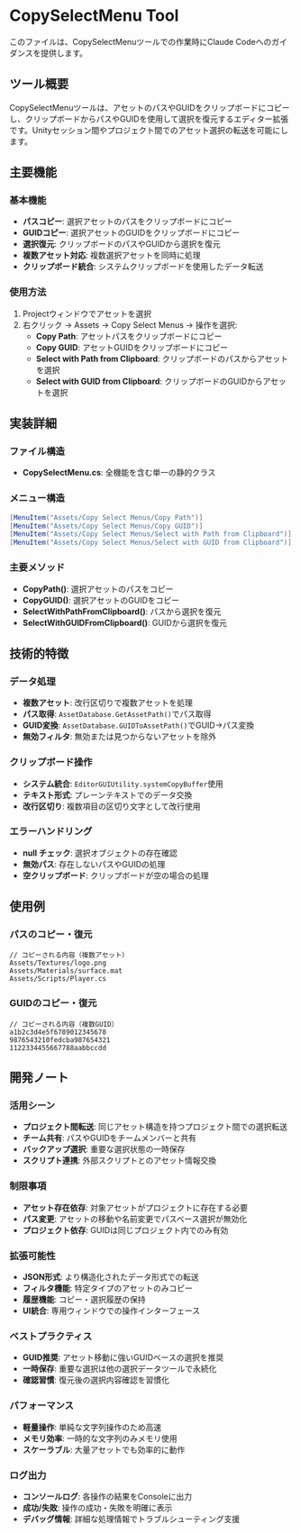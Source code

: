 # CopySelectMenu Tool

このファイルは、CopySelectMenuツールでの作業時にClaude Codeへのガイダンスを提供します。

## ツール概要

CopySelectMenuツールは、アセットのパスやGUIDをクリップボードにコピーし、クリップボードからパスやGUIDを使用して選択を復元するエディター拡張です。Unityセッション間やプロジェクト間でのアセット選択の転送を可能にします。

## 主要機能

### 基本機能
- **パスコピー**: 選択アセットのパスをクリップボードにコピー
- **GUIDコピー**: 選択アセットのGUIDをクリップボードにコピー
- **選択復元**: クリップボードのパスやGUIDから選択を復元
- **複数アセット対応**: 複数選択アセットを同時に処理
- **クリップボード統合**: システムクリップボードを使用したデータ転送

### 使用方法
1. Projectウィンドウでアセットを選択
2. 右クリック → Assets → Copy Select Menus → 操作を選択:
   - **Copy Path**: アセットパスをクリップボードにコピー
   - **Copy GUID**: アセットGUIDをクリップボードにコピー
   - **Select with Path from Clipboard**: クリップボードのパスからアセットを選択
   - **Select with GUID from Clipboard**: クリップボードのGUIDからアセットを選択

## 実装詳細

### ファイル構造
- **CopySelectMenu.cs**: 全機能を含む単一の静的クラス

### メニュー構造
```csharp
[MenuItem("Assets/Copy Select Menus/Copy Path")]
[MenuItem("Assets/Copy Select Menus/Copy GUID")]
[MenuItem("Assets/Copy Select Menus/Select with Path from Clipboard")]
[MenuItem("Assets/Copy Select Menus/Select with GUID from Clipboard")]
```

### 主要メソッド
- **CopyPath()**: 選択アセットのパスをコピー
- **CopyGUID()**: 選択アセットのGUIDをコピー
- **SelectWithPathFromClipboard()**: パスから選択を復元
- **SelectWithGUIDFromClipboard()**: GUIDから選択を復元

## 技術的特徴

### データ処理
- **複数アセット**: 改行区切りで複数アセットを処理
- **パス取得**: `AssetDatabase.GetAssetPath()`でパス取得
- **GUID変換**: `AssetDatabase.GUIDToAssetPath()`でGUID→パス変換
- **無効フィルタ**: 無効または見つからないアセットを除外

### クリップボード操作
- **システム統合**: `EditorGUIUtility.systemCopyBuffer`使用
- **テキスト形式**: プレーンテキストでのデータ交換
- **改行区切り**: 複数項目の区切り文字として改行使用

### エラーハンドリング
- **null チェック**: 選択オブジェクトの存在確認
- **無効パス**: 存在しないパスやGUIDの処理
- **空クリップボード**: クリップボードが空の場合の処理

## 使用例

### パスのコピー・復元
```
// コピーされる内容（複数アセット）
Assets/Textures/logo.png
Assets/Materials/surface.mat
Assets/Scripts/Player.cs
```

### GUIDのコピー・復元
```
// コピーされる内容（複数GUID）
a1b2c3d4e5f6789012345678
9876543210fedcba987654321
1122334455667788aabbccdd
```

## 開発ノート

### 活用シーン
- **プロジェクト間転送**: 同じアセット構造を持つプロジェクト間での選択転送
- **チーム共有**: パスやGUIDをチームメンバーと共有
- **バックアップ選択**: 重要な選択状態の一時保存
- **スクリプト連携**: 外部スクリプトとのアセット情報交換

### 制限事項
- **アセット存在依存**: 対象アセットがプロジェクトに存在する必要
- **パス変更**: アセットの移動や名前変更でパスベース選択が無効化
- **プロジェクト依存**: GUIDは同じプロジェクト内でのみ有効

### 拡張可能性
- **JSON形式**: より構造化されたデータ形式での転送
- **フィルタ機能**: 特定タイプのアセットのみコピー
- **履歴機能**: コピー・選択履歴の保持
- **UI統合**: 専用ウィンドウでの操作インターフェース

### ベストプラクティス
- **GUID推奨**: アセット移動に強いGUIDベースの選択を推奨
- **一時保存**: 重要な選択は他の選択データツールで永続化
- **確認習慣**: 復元後の選択内容確認を習慣化

### パフォーマンス
- **軽量操作**: 単純な文字列操作のため高速
- **メモリ効率**: 一時的な文字列のみメモリ使用
- **スケーラブル**: 大量アセットでも効率的に動作

### ログ出力
- **コンソールログ**: 各操作の結果をConsoleに出力
- **成功/失敗**: 操作の成功・失敗を明確に表示
- **デバッグ情報**: 詳細な処理情報でトラブルシューティング支援